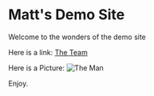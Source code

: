 # Matt's Demo Site

Welcome to the wonders of the demo site

Here is a link: [The Team](https://www.section.io/about/team/)

Here is a Picture: ![The Man](https://www.linkedin.com/in/matthew-johnson-9962b414)

Enjoy.
